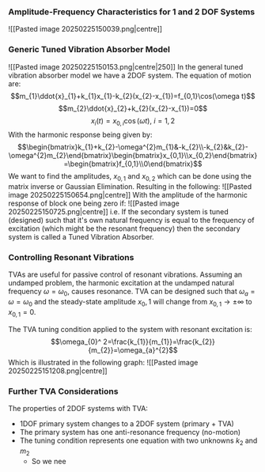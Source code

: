 ### Amplitude-Frequency Characteristics for 1 and 2 DOF Systems
![[Pasted image 20250225150039.png|centre]]
### Generic Tuned Vibration Absorber Model
![[Pasted image 20250225150153.png|centre|250]]
In the general tuned vibration absorber model we have a 2DOF system. The equation of motion are:
$$m_{1}\ddot{x}_{1}+k_{1}x_{1}-k_{2}(x_{2}-x_{1})=f_{0,1}\cos(\omega t)$$
$$m_{2}\ddot{x}_{2}+k_{2}(x_{2}-x_{1})=0$$
$$x_{i}(t)=x_{0,i}\cos(\omega t),~i=1,2$$
With the harmonic response being given by:
$$\begin{bmatrix}k_{1}+k_{2}-\omega^{2}m_{1}&-k_{2}\\-k_{2}&k_{2}-\omega^{2}m_{2}\end{bmatrix}\begin{bmatrix}x_{0,1}\\x_{0,2}\end{bmatrix}=\begin{bmatrix}f_{0,1}\\0\end{bmatrix}$$
We want to find the amplitudes, $x_{0,1}$ and $x_{0,2}$ which can be done using the matrix inverse or Gaussian Elimination.
Resulting in the following:
![[Pasted image 20250225150654.png|centre]]
With the amplitude of the harmonic response of block one being zero if:
![[Pasted image 20250225150725.png|centre]]
i.e. If the secondary system is tuned (designed) such that it's own natural frequency is equal to the frequency of excitation (which might be the resonant frequency) then the secondary system is called a Tuned Vibration Absorber.
### Controlling Resonant Vibrations
TVAs are useful for passive control of resonant vibrations. Assuming an undamped problem, the harmonic excitation at the undamped natural frequency $\omega=\omega_{0}$, causes resonance. TVA can be designed such that $\omega_{a}=\omega=\omega_{0}$ and the steady-state amplitude $x_0,1$ will change from $x_{0,1}\rightarrow \pm\infty$ to $x_{0,1}=0$.

The TVA tuning condition applied to the system with resonant excitation is:
$$\omega_{0}^ 2=\frac{k_{1}}{m_{1}}=\frac{k_{2}}{m_{2}}=\omega_{a}^{2}$$
Which is illustrated in the following graph:
![[Pasted image 20250225151208.png|centre]]
### Further TVA Considerations
The properties of 2DOF systems with TVA:
- 1DOF primary system changes to a 2DOF system (primary + TVA)
- The primary system has one anti-resonance frequency (no-motion)
- The tuning condition represents one equation with two unknowns $k_{2}$ and $m_{2}$
	- So we nee